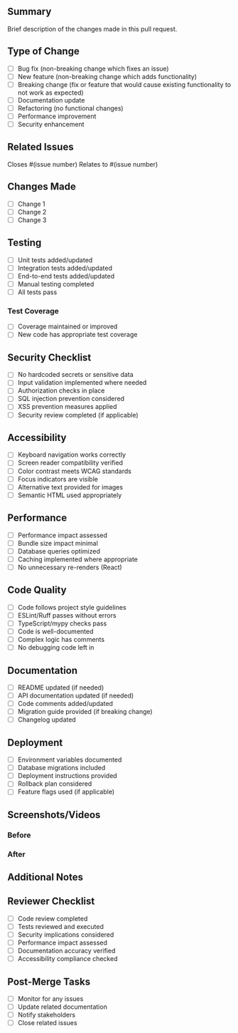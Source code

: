 ## Summary
Brief description of the changes made in this pull request.

## Type of Change
- [ ] Bug fix (non-breaking change which fixes an issue)
- [ ] New feature (non-breaking change which adds functionality)
- [ ] Breaking change (fix or feature that would cause existing functionality to not work as expected)
- [ ] Documentation update
- [ ] Refactoring (no functional changes)
- [ ] Performance improvement
- [ ] Security enhancement

## Related Issues
Closes #(issue number)
Relates to #(issue number)

## Changes Made
- [ ] Change 1
- [ ] Change 2
- [ ] Change 3

## Testing
- [ ] Unit tests added/updated
- [ ] Integration tests added/updated
- [ ] End-to-end tests added/updated
- [ ] Manual testing completed
- [ ] All tests pass

### Test Coverage
- [ ] Coverage maintained or improved
- [ ] New code has appropriate test coverage

## Security Checklist
- [ ] No hardcoded secrets or sensitive data
- [ ] Input validation implemented where needed
- [ ] Authorization checks in place
- [ ] SQL injection prevention considered
- [ ] XSS prevention measures applied
- [ ] Security review completed (if applicable)

## Accessibility
- [ ] Keyboard navigation works correctly
- [ ] Screen reader compatibility verified
- [ ] Color contrast meets WCAG standards
- [ ] Focus indicators are visible
- [ ] Alternative text provided for images
- [ ] Semantic HTML used appropriately

## Performance
- [ ] Performance impact assessed
- [ ] Bundle size impact minimal
- [ ] Database queries optimized
- [ ] Caching implemented where appropriate
- [ ] No unnecessary re-renders (React)

## Code Quality
- [ ] Code follows project style guidelines
- [ ] ESLint/Ruff passes without errors
- [ ] TypeScript/mypy checks pass
- [ ] Code is well-documented
- [ ] Complex logic has comments
- [ ] No debugging code left in

## Documentation
- [ ] README updated (if needed)
- [ ] API documentation updated (if needed)
- [ ] Code comments added/updated
- [ ] Migration guide provided (if breaking change)
- [ ] Changelog updated

## Deployment
- [ ] Environment variables documented
- [ ] Database migrations included
- [ ] Deployment instructions provided
- [ ] Rollback plan considered
- [ ] Feature flags used (if applicable)

## Screenshots/Videos
<!-- If this PR includes UI changes, please add before/after screenshots or videos -->

### Before
<!-- Screenshot or description of current state -->

### After
<!-- Screenshot or description of new state -->

## Additional Notes
<!-- Any additional information that reviewers should know -->

## Reviewer Checklist
<!-- For reviewers to complete -->
- [ ] Code review completed
- [ ] Tests reviewed and executed
- [ ] Security implications considered
- [ ] Performance impact assessed
- [ ] Documentation accuracy verified
- [ ] Accessibility compliance checked

## Post-Merge Tasks
- [ ] Monitor for any issues
- [ ] Update related documentation
- [ ] Notify stakeholders
- [ ] Close related issues